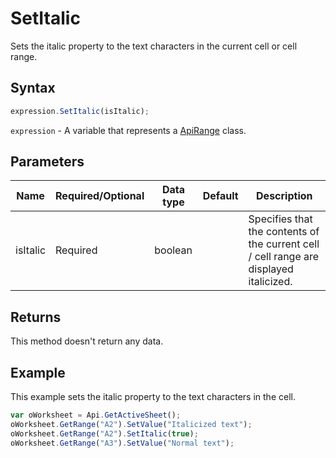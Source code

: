 # SetItalic

Sets the italic property to the text characters in the current cell or cell range.

## Syntax

```javascript
expression.SetItalic(isItalic);
```

`expression` - A variable that represents a [ApiRange](../ApiRange.md) class.

## Parameters

| **Name** | **Required/Optional** | **Data type** | **Default** | **Description** |
| ------------- | ------------- | ------------- | ------------- | ------------- |
| isItalic | Required | boolean |  | Specifies that the contents of the current cell / cell range are displayed italicized. |

## Returns

This method doesn't return any data.

## Example

This example sets the italic property to the text characters in the cell.

```javascript editor-xlsx
var oWorksheet = Api.GetActiveSheet();
oWorksheet.GetRange("A2").SetValue("Italicized text");
oWorksheet.GetRange("A2").SetItalic(true);
oWorksheet.GetRange("A3").SetValue("Normal text");
```

